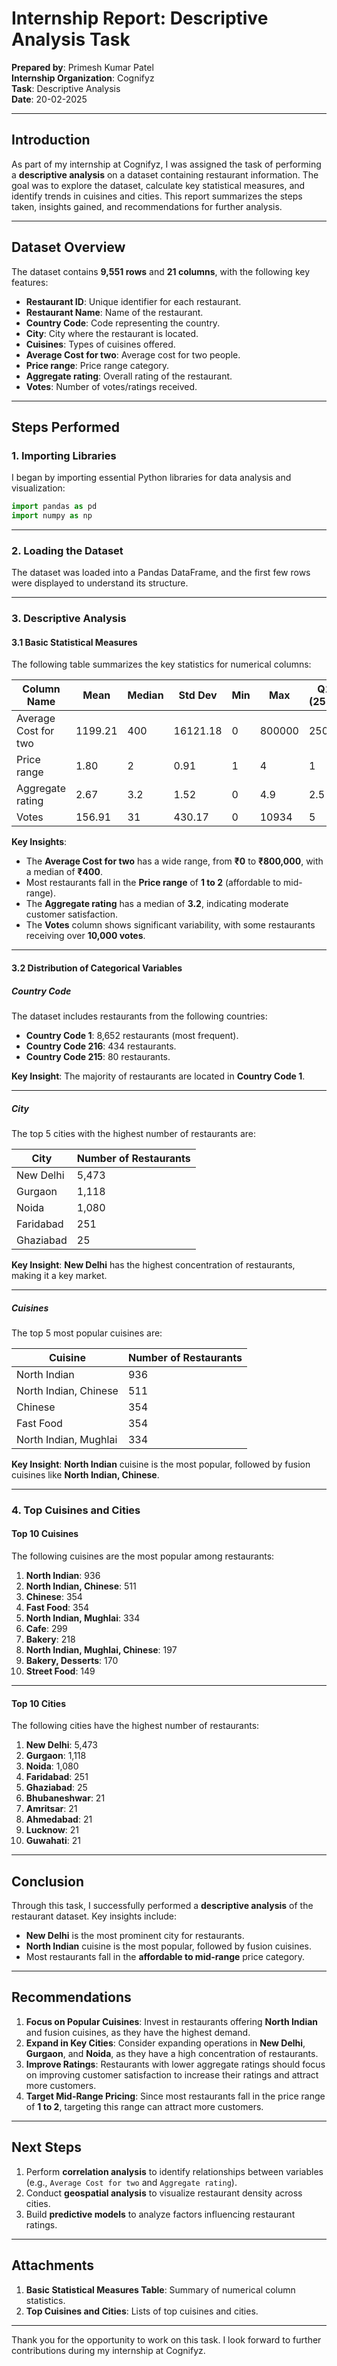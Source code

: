 # **Internship Report: Descriptive Analysis Task**

**Prepared by**: Primesh Kumar Patel  
**Internship Organization**: Cognifyz  
**Task**: Descriptive Analysis  
**Date**: 20-02-2025

---

## **Introduction**
As part of my internship at Cognifyz, I was assigned the task of performing a **descriptive analysis** on a dataset containing restaurant information. The goal was to explore the dataset, calculate key statistical measures, and identify trends in cuisines and cities. This report summarizes the steps taken, insights gained, and recommendations for further analysis.

---

## **Dataset Overview**
The dataset contains **9,551 rows** and **21 columns**, with the following key features:
- **Restaurant ID**: Unique identifier for each restaurant.
- **Restaurant Name**: Name of the restaurant.
- **Country Code**: Code representing the country.
- **City**: City where the restaurant is located.
- **Cuisines**: Types of cuisines offered.
- **Average Cost for two**: Average cost for two people.
- **Price range**: Price range category.
- **Aggregate rating**: Overall rating of the restaurant.
- **Votes**: Number of votes/ratings received.

---

## **Steps Performed**

### **1. Importing Libraries**
I began by importing essential Python libraries for data analysis and visualization:
```python
import pandas as pd
import numpy as np
```

---

### **2. Loading the Dataset**
The dataset was loaded into a Pandas DataFrame, and the first few rows were displayed to understand its structure.

---

### **3. Descriptive Analysis**

#### **3.1 Basic Statistical Measures**
The following table summarizes the key statistics for numerical columns:

| Column Name            | Mean      | Median | Std Dev    | Min  | Max     | Q1 (25%) | Q3 (75%) |
|-------------------------|-----------|--------|------------|------|---------|----------|----------|
| Average Cost for two    | 1199.21   | 400    | 16121.18   | 0    | 800000  | 250      | 700      |
| Price range             | 1.80      | 2      | 0.91       | 1    | 4       | 1        | 2        |
| Aggregate rating        | 2.67      | 3.2    | 1.52       | 0    | 4.9     | 2.5      | 3.7      |
| Votes                   | 156.91    | 31     | 430.17     | 0    | 10934   | 5        | 131      |

**Key Insights**:
- The **Average Cost for two** has a wide range, from **₹0** to **₹800,000**, with a median of **₹400**.
- Most restaurants fall in the **Price range** of **1 to 2** (affordable to mid-range).
- The **Aggregate rating** has a median of **3.2**, indicating moderate customer satisfaction.
- The **Votes** column shows significant variability, with some restaurants receiving over **10,000 votes**.

---

#### **3.2 Distribution of Categorical Variables**

##### **Country Code**
The dataset includes restaurants from the following countries:
- **Country Code 1**: 8,652 restaurants (most frequent).
- **Country Code 216**: 434 restaurants.
- **Country Code 215**: 80 restaurants.

**Key Insight**: The majority of restaurants are located in **Country Code 1**.

---

##### **City**
The top 5 cities with the highest number of restaurants are:

| City       | Number of Restaurants |
|------------|-----------------------|
| New Delhi  | 5,473                 |
| Gurgaon    | 1,118                 |
| Noida      | 1,080                 |
| Faridabad  | 251                   |
| Ghaziabad  | 25                    |

**Key Insight**: **New Delhi** has the highest concentration of restaurants, making it a key market.

---

##### **Cuisines**
The top 5 most popular cuisines are:

| Cuisine                     | Number of Restaurants |
|-----------------------------|-----------------------|
| North Indian                | 936                   |
| North Indian, Chinese       | 511                   |
| Chinese                     | 354                   |
| Fast Food                   | 354                   |
| North Indian, Mughlai       | 334                   |

**Key Insight**: **North Indian** cuisine is the most popular, followed by fusion cuisines like **North Indian, Chinese**.

---

### **4. Top Cuisines and Cities**

#### **Top 10 Cuisines**
The following cuisines are the most popular among restaurants:
1. **North Indian**: 936
2. **North Indian, Chinese**: 511
3. **Chinese**: 354
4. **Fast Food**: 354
5. **North Indian, Mughlai**: 334
6. **Cafe**: 299
7. **Bakery**: 218
8. **North Indian, Mughlai, Chinese**: 197
9. **Bakery, Desserts**: 170
10. **Street Food**: 149

---

#### **Top 10 Cities**
The following cities have the highest number of restaurants:
1. **New Delhi**: 5,473
2. **Gurgaon**: 1,118
3. **Noida**: 1,080
4. **Faridabad**: 251
5. **Ghaziabad**: 25
6. **Bhubaneshwar**: 21
7. **Amritsar**: 21
8. **Ahmedabad**: 21
9. **Lucknow**: 21
10. **Guwahati**: 21

---

## **Conclusion**
Through this task, I successfully performed a **descriptive analysis** of the restaurant dataset. Key insights include:
- **New Delhi** is the most prominent city for restaurants.
- **North Indian** cuisine is the most popular, followed by fusion cuisines.
- Most restaurants fall in the **affordable to mid-range** price category.

---

## **Recommendations**
1. **Focus on Popular Cuisines**: Invest in restaurants offering **North Indian** and fusion cuisines, as they have the highest demand.
2. **Expand in Key Cities**: Consider expanding operations in **New Delhi**, **Gurgaon**, and **Noida**, as they have a high concentration of restaurants.
3. **Improve Ratings**: Restaurants with lower aggregate ratings should focus on improving customer satisfaction to increase their ratings and attract more customers.
4. **Target Mid-Range Pricing**: Since most restaurants fall in the price range of **1 to 2**, targeting this range can attract more customers.

---

## **Next Steps**
1. Perform **correlation analysis** to identify relationships between variables (e.g., `Average Cost for two` and `Aggregate rating`).
2. Conduct **geospatial analysis** to visualize restaurant density across cities.
3. Build **predictive models** to analyze factors influencing restaurant ratings.

---

## **Attachments**
1. **Basic Statistical Measures Table**: Summary of numerical column statistics.
2. **Top Cuisines and Cities**: Lists of top cuisines and cities.

---

Thank you for the opportunity to work on this task. I look forward to further contributions during my internship at Cognifyz.
